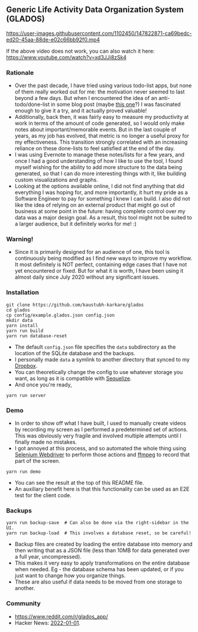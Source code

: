 ## Generic Life Activity Data Organization System (GLADOS)

https://user-images.githubusercontent.com/1102450/147822871-ca69bedc-ed20-45aa-88de-e02c66bb92f0.mp4

If the above video does not work, you can also watch it here: https://www.youtube.com/watch?v=xd3JJi8zSk4

### Rationale
* Over the past decade, I have tried using various todo-list apps, but none of them really worked out for me: the motivation never seemed to last beyond a few days. But when I encountered the idea of an anti-todo/done-list in some blog post (maybe [this one](https://www.fastcompany.com/3034785/why-an-anti-to-do-list-might-be-the-secret-to-productivity)?) I was fascinated enough to give it a try, and it actually proved valuable!
* Additionally, back then, it was fairly easy to measure my productivity at work in terms of the amount of code generated, so I would only make notes about important/memorable events. But in the last couple of years, as my job has evolved, that metric is no longer a useful proxy for my effectiveness. This transition strongly correlated with an increasing reliance on these done-lists to feel satisfied at the end of the day.
* I was using Evernote to manage these notes/lists for a few years, and once I had a good understanding of how I like to use the tool, I found myself wishing for the ability to add more structure to the data being generated, so that I can do more interesting things with it, like building custom visualizations and graphs.
* Looking at the options available online, I did not find anything that did everything I was hoping for, and more importantly, it hurt my pride as a Software Engineer to pay for something I knew I can build. I also did not like the idea of relying on an external product that might go out of business at some point in the future: having complete control over my data was a major design goal. As a result, this tool might not be suited to a larger audience, but it definitely works for me! :)

### Warning!

* Since it is primarily designed for an audience of one, this tool is continuously being modified as I find new ways to improve my workflow. It most definitely is NOT perfect, containing edge cases that I have not yet encountered or fixed. But for what it is worth, I have been using it almost daily since July 2020 without any significant issues.

### Installation

```
git clone https://github.com/kaustubh-karkare/glados
cd glados
cp config/example.glados.json config.json
mkdir data
yarn install
yarn run build
yarn run database-reset
```

* The default `config.json` file specifies the `data` subdirectory as the location of the SQLite database and the backups.
* I personally made `data` a symlink to another directory that synced to my [Dropbox](https://www.dropbox.com/).
* You can theoretically change the config to use whatever storage you want, as long as it is compatible with [Sequelize](https://sequelize.org/).
* And once you're ready,

```
yarn run server
```

### Demo

* In order to show off what I have built, I used to manually create videos by recording my screen as I performed a predetermined set of actions. This was obviously very fragile and involved multiple attempts until I finally made no mistakes.
* I got annoyed at this process, and so automated the whole thing using [Selenium Webdriver](https://www.selenium.dev/selenium/docs/api/javascript/index.html) to perform those actions and [ffmpeg](https://www.ffmpeg.org/) to record that part of the screen.

```
yarn run demo
```

* You can see the result at the top of this README file.
* An auxiliary benefit here is that this functionality can be used as an E2E test for the client code.

### Backups

```
yarn run backup-save  # Can also be done via the right-sidebar in the UI.
yarn run backup-load  # This involves a database reset, so be careful!
```

* Backup files are created by loading the entire database into memory and then writing that as a JSON file (less than 10MB for data generated over a full year, uncompressed).
* This makes it very easy to apply transformations on the entire database when needed. Eg - the database schema has been updated, or if you just want to change how you organize things.
* These are also useful if data needs to be moved from one storage to another.

### Community

* https://www.reddit.com/r/glados_app/
* Hacker News: [2022-01-01](https://news.ycombinator.com/item?id=29756591).

